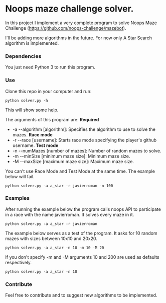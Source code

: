 # Noops maze challenge solver.

In this project I implement a very complete program to solve Noops Maze Challenge (https://github.com/noops-challenge/mazebot). 

I'll be adding more algorithms in the future. For now only A Star Search algorithm is implemented. 

### Dependencies

You just need Python 3 to run this program.

### Use

Clone this repo in your computer and run:

```
python solver.py -h
```

This will show some help.

The arguments of this program are:
<b> Required </b>
* -a --algorithm [algorithm]: Specifies the algorithm to use to solve the mazes.
<b> Race mode </b>
* -r --race [username]: Starts race mode specifying the player's github username.
<b> Test mode </b>
* -n --numMazes [number of mazes]: Number of random mazes to solve.
* -m --minSize [minimum maze size]: Minimum maze size.
* -M --maxSize [maximum maze size]: Maximum maze size.

You can't use Race Mode and Test Mode at the same time. The example below will fail.
```
python solver.py -a a_star -r javierroman -n 100
```
### Examples
After running the example below the program calls noops API to participate in a race with the name javierroman. It solves every maze in it.
```
python solver.py -a a_star -r javierroman
```
The example below serves as a test of the program. It asks for 10 random mazes with sizes between 10x10 and 20x20.
```
python solver.py -a a_star -n 10 -m 10 -M 20
```
If you don't specify -m and -M arguments 10 and 200 are used as defaults respectively.
```
python solver.py -a a_star -n 10
```

### Contribute
Feel free to contribute and to suggest new algorithms to be implemented.